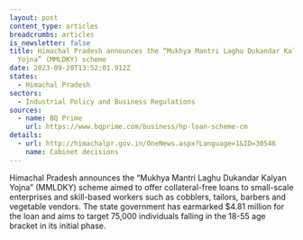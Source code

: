 ```yaml
---
layout: post
content_type: articles
breadcrumbs: articles
is_newsletter: false
title: Himachal Pradesh announces the “Mukhya Mantri Laghu Dukandar Kalyan
  Yojna” (MMLDKY) scheme
date: 2023-09-20T13:52:01.912Z
states:
  - Himachal Pradesh
sectors:
  - Industrial Policy and Business Regulations
sources:
  - name: BQ Prime
    url: https://www.bqprime.com/business/hp-loan-scheme-cm
details:
  - url: http://himachalpr.gov.in/OneNews.aspx?Language=1&ID=30546
    name: Cabinet decisions
---
```

Himachal Pradesh announces the “Mukhya Mantri Laghu Dukandar Kalyan Yojna” (MMLDKY) scheme aimed to offer collateral-free loans to small-scale enterprises and skill-based workers such as cobblers, tailors, barbers and vegetable vendors. The state government has earmarked $4.81 million for the loan and aims to target 75,000 individuals falling in the 18-55 age bracket in its initial phase.
